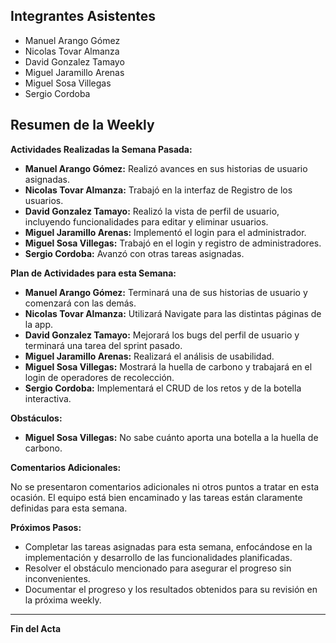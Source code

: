 ## Integrantes Asistentes

- Manuel Arango Gómez
- Nicolas Tovar Almanza
- David Gonzalez Tamayo
- Miguel Jaramillo Arenas
- Miguel Sosa Villegas
- Sergio Cordoba

## Resumen de la Weekly

**Actividades Realizadas la Semana Pasada:**

- **Manuel Arango Gómez:** Realizó avances en sus historias de usuario asignadas.
- **Nicolas Tovar Almanza:** Trabajó en la interfaz de Registro de los usuarios.
- **David Gonzalez Tamayo:** Realizó la vista de perfil de usuario, incluyendo funcionalidades para editar y eliminar usuarios.
- **Miguel Jaramillo Arenas:** Implementó el login para el administrador.
- **Miguel Sosa Villegas:** Trabajó en el login y registro de administradores.
- **Sergio Cordoba:** Avanzó con otras tareas asignadas.

**Plan de Actividades para esta Semana:**

- **Manuel Arango Gómez:** Terminará una de sus historias de usuario y comenzará con las demás.
- **Nicolas Tovar Almanza:** Utilizará Navigate para las distintas páginas de la app.
- **David Gonzalez Tamayo:** Mejorará los bugs del perfil de usuario y terminará una tarea del sprint pasado.
- **Miguel Jaramillo Arenas:** Realizará el análisis de usabilidad.
- **Miguel Sosa Villegas:** Mostrará la huella de carbono y trabajará en el login de operadores de recolección.
- **Sergio Cordoba:** Implementará el CRUD de los retos y de la botella interactiva.

**Obstáculos:**

- **Miguel Sosa Villegas:** No sabe cuánto aporta una botella a la huella de carbono.

**Comentarios Adicionales:**

No se presentaron comentarios adicionales ni otros puntos a tratar en esta ocasión. El equipo está bien encaminado y las tareas están claramente definidas para esta semana.

**Próximos Pasos:**

- Completar las tareas asignadas para esta semana, enfocándose en la implementación y desarrollo de las funcionalidades planificadas.
- Resolver el obstáculo mencionado para asegurar el progreso sin inconvenientes.
- Documentar el progreso y los resultados obtenidos para su revisión en la próxima weekly.

---

**Fin del Acta**
